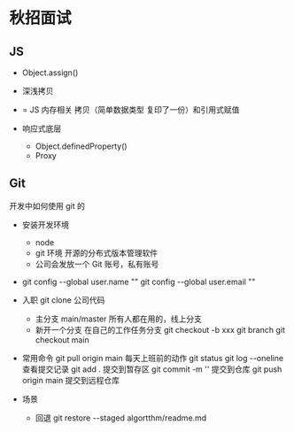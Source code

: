 # 秋招面试

## JS

- Object.assign()

- 深浅拷贝
- = JS 内存相关
  拷贝（简单数据类型 复印了一份）和引用式赋值

- 响应式底层
  - Object.definedProperty()
  - Proxy

## Git

开发中如何使用 git 的

- 安装开发环境

  - node
  - git 环境 开源的分布式版本管理软件
  - 公司会发放一个 Git 账号，私有账号

- git config --global user.name ""
  git config --global user.email ""
- 入职 git clone 公司代码
  - 主分支 main/master
    所有人都在用的，线上分支
  - 新开一个分支
    在自己的工作任务分支
    git checkout -b xxx
    git branch
    git checkout main
- 常用命令
  git pull origin main 每天上班前的动作
  git status
  git log --oneline 查看提交记录
  git add . 提交到暂存区
  git commit -m '' 提交到仓库
  git push origin main 提交到远程仓库

- 场景
  - 回退
    git restore --staged algortthm/readme.md
